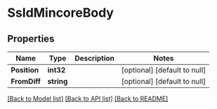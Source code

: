 # SsIdMincoreBody

## Properties
Name | Type | Description | Notes
------------ | ------------- | ------------- | -------------
**Position** | **int32** |  | [optional] [default to null]
**FromDiff** | **string** |  | [optional] [default to null]

[[Back to Model list]](../README.md#documentation-for-models) [[Back to API list]](../README.md#documentation-for-api-endpoints) [[Back to README]](../README.md)

